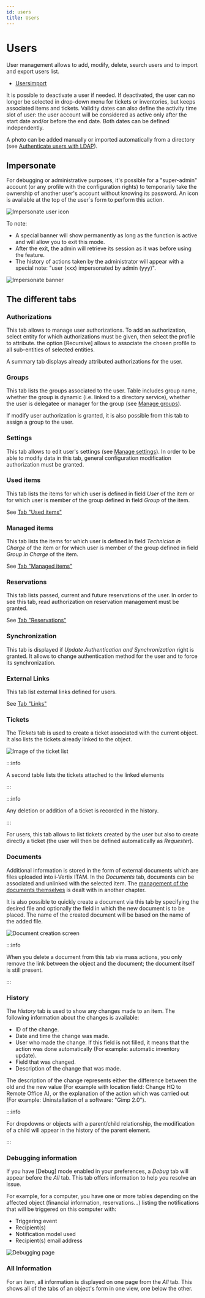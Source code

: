 ```yaml
---
id: users
title: Users
---
```


# Users

User management allows to add, modify, delete, search users and to
import and export users list.

- [Usersimport](/asset-management/modules/administration/users/usersimport)

It is possible to deactivate a user if needed. If deactivated, the user
can no longer be selected in drop-down menu for tickets or inventories,
but keeps associated items and tickets. Validity dates can also define
the activity time slot of user: the user account will be considered as
active only after the start date and/or before the end date. Both dates
can be defined independently.

A photo can be added manually or imported automatically from a directory
(see
[Authenticate users with LDAP](../../../modules/configuration/authentication/ldap)).

## Impersonate

For debugging or administrative purposes, it's possible for a
"super-admin" account (or any profile with the configuration rights) to
temporarily take the ownership of another user's account without knowing
its password. An icon is available at the top of the user´s form to
perform this action.

![Impersonate user icon](../../../assets/modules/administration/images/impersonate_icon.png)

To note:

- A special banner will show permanently as long as the function is
  active and will allow you to exit this mode.
- After the exit, the admin will retrieve its session as it was before
  using the feature.
- The history of actions taken by the administrator will appear with a
  special note: "user (xxx) impersonated by admin (yyy)".

![Impersonate banner](../../../assets/modules/administration/images/impersonate_banner.png)

## The different tabs

### Authorizations

This tab allows to manage user authorizations. To add an authorization,
select entity for which authorizations must be given, then select the
profile to attribute. the option [Recursive] allows to
associate the chosen profile to all sub-entities of selected entities.

A summary tab displays already attributed authorizations for the user.

### Groups

This tab lists the groups associated to the user. Table includes group
name, whether the group is dynamic (i.e. linked to a directory service),
whether the user is delegatee or manager for the group (see
[Manage groups](../../../modules/administration/groups)).

If modify user authorization is granted, it is also possible from this
tab to assign a group to the user.

### Settings

This tab allows to edit user's settings (see
[Manage settings](../../../first-steps/preferences)). In order to be able to modify data in this tab, general
configuration modification authorization must be granted.

### Used items

This tab lists the items for which user is defined in field *User* of
the item or for which user is member of the group defined in field
*Group* of the item.

See
[Tab "Used items"](../../../Les_différents_onglets/Onglet_Eléments)

### Managed items

This tab lists the items for which user is defined in field *Technician
in Charge* of the item or for which user is member of the group defined
in field *Group in Charge* of the item.

See
[Tab "Managed items"](../../../Les_différents_onglets/Onglet_Eléments)

### Reservations

This tab lists passed, current and future reservations of the user. In
order to see this tab, read authorization on reservation management must
be granted.

See
[Tab "Reservations"](../../../Les_différents_onglets/Onglet_Réservations)

### Synchronization

This tab is displayed if *Update Authentication and Synchronization*
right is granted. It allows to change authentication method for the user
and to force its synchronization.

### External Links

This tab list external links defined for users.

See [Tab "Links"](../../../modules/tabs/external-links)

### Tickets

The *Tickets* tab is used to create a ticket associated with the current
object. It also lists the tickets already linked to the object.

![Image of the ticket list](../../../assets/modules/tabs/images/tickets.png)

:::info

A second table lists the tickets attached to the linked elements

:::

:::info

Any deletion or addition of a ticket is recorded in the history.

:::

For users, this tab allows to list tickets created by the user but also
to create directly a ticket (the user will then be defined automatically
as *Requester*).

### Documents

Additional information is stored in the form of external documents which
are files uploaded into i-Vertix ITAM. In the *Documents* tab, documents can be
associated and unlinked with the selected item. The
[management of the documents themselves](../../modules/management/documents) is dealt with in another chapter.

It is also possible to quickly create a document via this tab by
specifying the desired file and optionally the field in which the new
document is to be placed. The name of the created document will be based
on the name of the added file.

![Document creation screen](../../../assets/modules/tabs/images/documents.png)

:::info

When you delete a document from this tab via mass actions, you only
remove the link between the object and the document; the document
itself is still present.

:::

### History

The *History* tab is used to show any changes made to an item. The
following information about the changes is available:

- ID of the change.
- Date and time the change was made.
- User who made the change. If this field is not filled, it means that
  the action was done automatically (For example: automatic inventory
  update).
- Field that was changed.
- Description of the change that was made.

The description of the change represents either the difference between
the old and the new value (For example with location field: Change HQ to
Remote Office A), or the explanation of the action which was carried out
(For example: Uninstallation of a software: "Gimp 2.0").

:::info

For dropdowns or objects with a parent/child relationship, the
modification of a child will appear in the history of the parent
element.

:::

### Debugging information

If you have [Debug] mode enabled in your preferences, a
*Debug* tab will appear before the *All* tab. This tab offers
information to help you resolve an issue.

For example, for a computer, you have one or more tables depending on
the affected object (financial information, reservations...) listing
the notifications that will be triggered on this computer with:

- Triggering event
- Recipient(s)
- Notification model used
- Recipient(s) email address

![Debugging page](../../../assets/modules/tabs/images/debug.png)

### All Information

For an item, all information is displayed on one page from the *All*
tab. This shows all of the tabs of an object's form in one view, one
below the other.
